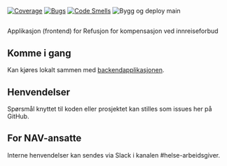 [![Coverage](https://sonarcloud.io/api/project_badges/measure?project=navikt_grensekomp-frontend&metric=coverage)](https://sonarcloud.io/dashboard?id=navikt_grensekomp-frontend)
[![Bugs](https://sonarcloud.io/api/project_badges/measure?project=navikt_grensekomp-frontend&metric=bugs)](https://sonarcloud.io/dashboard?id=navikt_grensekomp-frontend)
[![Code Smells](https://sonarcloud.io/api/project_badges/measure?project=navikt_grensekomp-frontend&metric=code_smells)](https://sonarcloud.io/dashboard?id=navikt_grensekomp-frontend)
![Bygg og deploy main](https://github.com/navikt/grensekomp-frontend/workflows/Bygg%20og%20deploy%20main/badge.svg)

##
Applikasjon (frontend) for Refusjon for kompensasjon ved innreiseforbud

## Komme i gang

Kan kjøres lokalt sammen med [backendapplikasjonen](https://github.com/navikt/grensekomp).

## Henvendelser

Spørsmål knyttet til koden eller prosjektet kan stilles som issues her på GitHub.

## For NAV-ansatte

Interne henvendelser kan sendes via Slack i kanalen #helse-arbeidsgiver.

